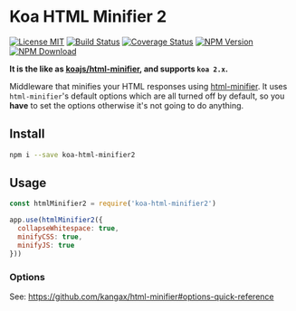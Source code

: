 # Koa HTML Minifier 2

[![License MIT](https://img.shields.io/npm/l/koa-html-minifier2.svg)](https://github.com/zhuweiyou/koa-html-minifier2/blob/master/LICENSE)
[![Build Status](https://travis-ci.org/zhuweiyou/koa-html-minifier2.svg?branch=master)](https://travis-ci.org/zhuweiyou/koa-html-minifier2)
[![Coverage Status](https://coveralls.io/repos/github/zhuweiyou/koa-html-minifier2/badge.svg?branch=master)](https://coveralls.io/github/zhuweiyou/koa-html-minifier2?branch=master)
[![NPM Version](https://img.shields.io/npm/v/koa-html-minifier2.svg)](https://www.npmjs.com/package/koa-html-minifier2)
[![NPM Download](https://img.shields.io/npm/dt/koa-html-minifier2.svg)](https://www.npmjs.com/package/koa-html-minifier2)

**It is the like as [koajs/html-minifier](https://github.com/koajs/html-minifier), and supports `koa 2.x`.**

Middleware that minifies your HTML responses using [html-minifier](https://github.com/kangax/html-minifier).
It uses `html-minifier`'s default options which are all turned off by default,
so you __have__ to set the options otherwise it's not going to do anything.

## Install

```bash
npm i --save koa-html-minifier2
```

## Usage

```js
const htmlMinifier2 = require('koa-html-minifier2')

app.use(htmlMinifier2({
  collapseWhitespace: true,
  minifyCSS: true,
  minifyJS: true
}))
```

### Options

See: https://github.com/kangax/html-minifier#options-quick-reference
